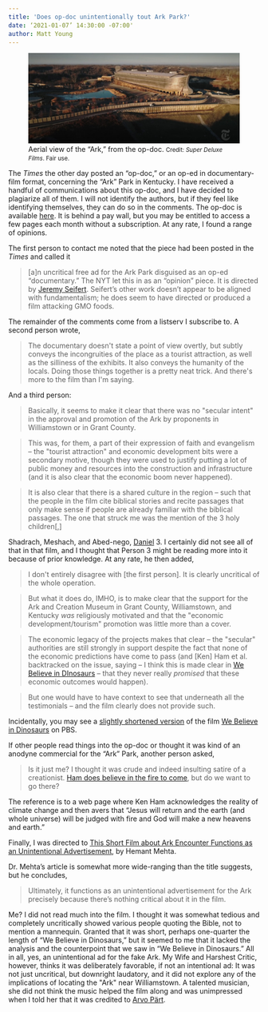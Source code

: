 ```yaml
---
title: 'Does op-doc unintentionally tout Ark Park?'
date: ‘2021-01-07’ 14:30:00 -07:00'
author: Matt Young
---
```

<figure>
<img src="/uploads/2021/Times_Ark_600.jpg" alt="aerial view of Ark"/>
<figcaption>Aerial view of the “Ark,” from the op-doc. <small> Credit: <i>Super Deluxe Films</i>. Fair use.</small>
</figcaption>
</figure>



The *Times* the other day posted an “op-doc,” or an op-ed in documentary-film format, concerning the “Ark” Park in Kentucky. I have received a handful of communications about this op-doc, and I have decided to plagiarize all of them. I will not identify the authors, but if they feel like identifying themselves, they can do so in the comments. The op-doc is available [here](https://www.nytimes.com/2021/01/05/opinion/noahs-ark-kentucky.html). It is behind a pay wall, but you may be entitled to access a few pages each month without a subscription. At any rate, I found a range of opinions.

The first person to contact me noted that the piece had been posted in the *Times* and called it 

>[a]n uncritical free ad for the Ark Park disguised as an op-ed “documentary.” The NYT let this in as an “opinion” piece. It is directed by [Jeremy Seifert](https://www.jeremyseifert.com/). Seifert’s other work doesn’t appear to be aligned with fundamentalism; he does seem to have directed or produced a film attacking GMO foods.

The remainder of the comments come from a listserv I subscribe to. A second person wrote, 
<!--more-->

>The documentary doesn't state a point of view overtly, but subtly conveys the incongruities of the place as a tourist attraction, as well as the silliness of the exhibits. It also conveys the humanity of the locals. Doing those things together is a pretty neat trick. And there's more to the film than I'm saying.

And a third person: 

>Basically, it seems to make it clear that there was no "secular intent" in the approval and promotion of the Ark by proponents in Williamstown or in Grant County. 

>This was, for them, a part of their expression of faith and evangelism – the "tourist attraction" and economic development bits were a secondary motive, though they were used to justify putting a lot of public money and resources into the construction and infrastructure (and it is also clear that the economic boom never happened). 

>It is also clear that there is a shared culture in the region – such that the people in the film cite biblical stories and recite passages that only make sense if people are already familiar with the biblical passages. The one that struck me was the mention of the 3 holy children[,] 

Shadrach, Meshach, and Abed-nego, [Daniel]( http://www.mechon-mamre.org/p/pt/pt34.htm) 3. I certainly did not see all of that in that film, and I thought that Person 3 might be reading more into it because of prior knowledge. At any rate, he then added, 

>I don't entirely disagree with [the first person]. It is clearly uncritical of the whole operation.

>But what it does do, IMHO, is to make clear that the support for the Ark and Creation Museum in Grant County, Williamstown, and Kentucky *was* religiously motivated and that the "economic development/tourism" promotion was little more than a cover. 

>The economic legacy of the projects makes that clear – the "secular" authorities are still strongly in support despite the fact that none of the economic predictions have come to pass (and [Ken] Ham et al. backtracked on the issue, saying – I think this is made clear in [We Believe in DInosaurs](https://pandasthumb.org/archives/2019/04/reviews-of-documentary.html) – that they never really *promised* that these economic outcomes would happen). 

>But one would have to have context to see that underneath all the testimonials – and the film clearly does not provide such.

Incidentally, you may see a [slightly shortened version](https://pandasthumb.org/archives/2019/11/we-believe-on-PBS.html) of the film [We Believe in Dinosaurs](https://www.pbs.org/independentlens/films/we-believe-in-dinosaurs/) on PBS. 

If other people read things into the op-doc or thought it was kind of an anodyne commercial for the “Ark” Park, another person asked, 

>Is it just me? I thought it was crude and indeed insulting satire of a creationist. [Ham does believe in the fire to come]( https://answersingenesis.org/environmental-science/climate-change/im-climate-change-alarmist/), but do we want to go there?

The reference is to a web page where Ken Ham acknowledges the reality of climate change and then avers that “Jesus will return and the earth (and whole universe) will be judged with fire and God will make a new heavens and earth.”

Finally, I was directed to [This Short Film about Ark Encounter Functions as an Unintentional Advertisement](https://friendlyatheist.patheos.com/2021/01/06/this-short-film-about-ark-encounter-functions-as-an-unintentional-advertisement/), by Hemant Mehta.    

Dr. Mehta’s article is somewhat more wide-ranging than the title suggests, but he concludes, 

>Ultimately, it functions as an unintentional advertisement for the Ark precisely because there’s nothing critical about it in the film.

Me? I did not read much into the film. I thought it was somewhat tedious and completely uncritically showed various people quoting the Bible, not to mention a mannequin. Granted that it was short, perhaps one-quarter the length of “We Believe in Dinosaurs,” but it seemed to me that it lacked the analysis and the counterpoint that we saw in “We Believe in Dinosaurs.” All in all, yes, an unintentional ad for the fake Ark. My Wife and Harshest Critic, however, thinks it was deliberately favorable, if not an intentional ad: It was not just uncritical, but downright laudatory, and it did not explore any of the implications of locating the "Ark" near Williamstown. A talented musician, she did not think the music helped the film along and was unimpressed when I told her that it was credited to [Arvo Pärt](https://en.wikipedia.org/wiki/Arvo_P%C3%A4rt).
